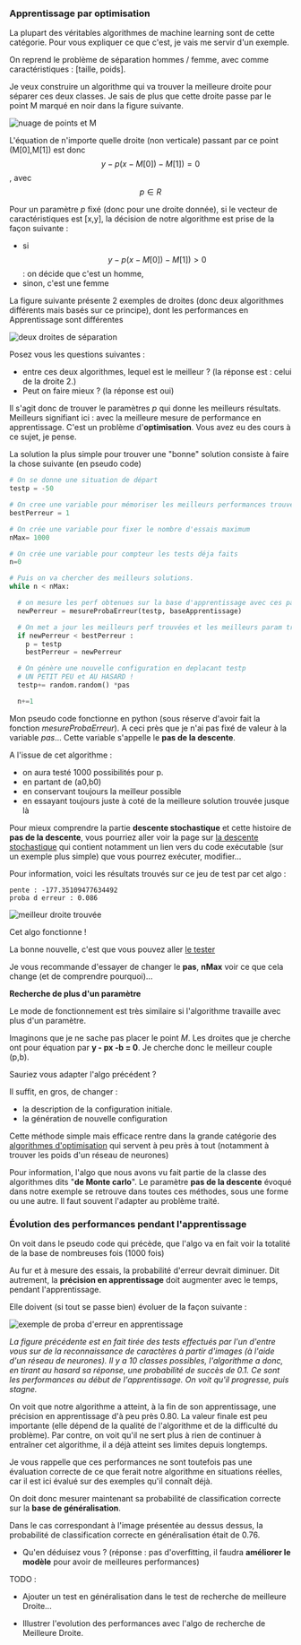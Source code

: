 
<script type="text/javascript" async src="//cdn.bootcss.com/mathjax/2.7.0/MathJax.js?config=TeX-AMS-MML_HTMLorMML"></script>
<script type="text/javascript" async src="https://cdnjs.cloudflare.com/ajax/libs/mathjax/2.7.1/MathJax.js?config=TeX-MML-AM_CHTML"></script>



### Apprentissage par optimisation

La plupart des véritables algorithmes de machine learning sont de cette
catégorie. Pour vous expliquer ce que c'est, je vais me servir d'un exemple.

On reprend le problème de séparation hommes / femme,
avec comme caractéristiques : [taille, poids].

Je veux construire un algorithme qui va trouver la meilleure droite pour séparer
ces deux classes. Je sais de plus que cette droite passe par le point M marqué
en noir dans la figure suivante.

![nuage de points et M](images/hommesFemmesPoint.png)

L'équation de n'importe quelle droite
(non verticale) passant par ce point (M[0],M[1]) est donc
$$y - p(x-M[0]) -M[1]) = 0 $$, avec $$p \in R$$

Pour un paramètre *p* fixé (donc pour une droite donnée), si le
vecteur de caractéristiques est [x,y], la décision de notre algorithme est prise
de la façon suivante :
- si $$ y - p(x-M[0]) -M[1]) > 0 $$ : on décide que c'est un homme,
- sinon, c'est une femme

La figure suivante présente 2 exemples de droites (donc deux algorithmes
  différents mais basés sur ce principe), dont les performances en Apprentissage
  sont différentes

  ![deux droites de séparation](images/hommesFemmesDroites.png)

Posez vous les questions suivantes :
- entre ces deux algorithmes, lequel est le meilleur ? (la réponse est : celui de la droite 2.)
- Peut on faire mieux ? (la réponse est oui)

Il s'agit donc de trouver le paramètres *p* qui donne les meilleurs
résultats. Meilleurs signifiant ici : avec la meilleure mesure de performance
en apprentissage. C'est un problème d'**optimisation**. Vous avez eu des cours
à ce sujet, je pense.

La solution la plus simple pour trouver une "bonne" solution
consiste à faire la chose suivante (en pseudo code)

```python
# On se donne une situation de départ
testp = -50

# On cree une variable pour mémoriser les meilleurs performances trouvées
bestPerreur = 1

# On crée une variable pour fixer le nombre d'essais maximum
nMax= 1000

# On crée une variable pour compteur les tests déja faits
n=0

# Puis on va chercher des meilleurs solutions.
while n < nMax:

  # on mesure les perf obtenues sur la base d'apprentissage avec ces paramètres.
  newPerreur = mesureProbaErreur(testp, baseApprentissage)

  # On met a jour les meilleurs perf trouvées et les meilleurs param trouvés
  if newPerreur < bestPerreur :
    p = testp
    bestPerreur = newPerreur

  # On génère une nouvelle configuration en deplacant testp
  # UN PETIT PEU et AU HASARD !
  testp+= random.random() *pas

  n+=1
```

Mon pseudo code fonctionne en python (sous réserve d'avoir fait la
fonction *mesureProbaErreur*). A ceci près que je n'ai pas fixé de valeur
à la variable *pas*... Cette variable s'appelle le **pas de la descente**.

A l'issue de cet algorithme :
- on aura testé 1000 possibilités pour p.
- en partant de (a0,b0)
- en conservant toujours la meilleur possible
- en essayant toujours juste à coté de la meilleure solution trouvée jusque là


Pour mieux comprendre la partie **descente stochastique** et cette histoire de **pas de la descente**, vous pourriez aller voir la page sur [la descente stochastique](descenteStochastique) qui contient notamment un lien vers du code exécutable (sur un exemple plus simple) que vous pourrez exécuter, modifier...

Pour information, voici les résultats trouvés sur ce jeu de test par cet algo :
```
pente : -177.35109477634492
proba d erreur : 0.086
```

![meilleur droite trouvée](images/hommesFemmesMeilleurDroite.png)

Cet algo fonctionne !

La bonne nouvelle, c'est que vous
pouvez aller [le tester](https://colab.research.google.com/drive/18lgzZKC7N9-24rP62h3PlDY_ymPu5MsB)

Je vous recommande d'essayer de changer le **pas**, **nMax** voir ce que cela change (et de comprendre pourquoi)...

**Recherche de plus d'un paramètre**

Le mode de fonctionnement est très similaire si l'algorithme travaille
avec plus d'un paramètre.

Imaginons que je ne sache pas placer le point *M*.
Les droites que je cherche ont pour équation par **y - px -b = 0**. Je cherche donc le meilleur couple (p,b).

Sauriez vous adapter l'algo précédent ?

Il suffit, en gros, de changer :
- la description de la configuration initiale.
- la génération de nouvelle configuration

Cette méthode simple mais efficace rentre dans la grande catégorie des
[algorithmes d'optimisation](HyperLinks/algoOptim.md) qui servent à peu près
à tout (notamment à trouver les poids d'un réseau de neurones)


Pour information, l'algo que nous avons vu fait partie de la classe des
algorithmes dits "**de Monte carlo**". Le paramètre **pas de la descente**
évoqué dans notre exemple se retrouve dans toutes ces méthodes,
sous une forme ou une autre. Il faut souvent l'adapter au problème traité.


### Évolution des performances pendant l'apprentissage

On voit dans le pseudo code qui précède, que l'algo va en fait voir
la totalité de la base de nombreuses fois (1000 fois)

Au fur et à mesure des essais, la probabilité d'erreur devrait
diminuer. Dit autrement, la **précision en apprentissage** doit
augmenter avec le temps, pendant l'apprentissage.

Elle doivent (si tout se passe bien) évoluer de la façon suivante :


![exemple de proba d'erreur en apprentissage](scalarFMnistMono.png)

*La figure précédente est en fait tirée des tests effectués par l'un d'entre vous sur de la reconnaissance de caractères à partir d'images (à l'aide d'un réseau de neurones). Il y a 10 classes possibles, l'algorithme a donc, en tirant au hasard sa réponse, une probabilité
de succès de 0.1. Ce sont les performances au début de l'apprentissage.
On voit qu'il progresse, puis stagne.*

On voit que notre algorithme a atteint, à la fin de son apprentissage, une
précision en apprentissage d'à peu près 0.80.
La valeur finale est peu importante (elle dépend de la qualité de l'algorithme
et de la difficulté du problème). Par contre, on voit qu'il ne sert plus à rien
de continuer à entraîner cet algorithme, il a déjà atteint ses limites depuis
longtemps.

Je vous rappelle que ces performances ne sont toutefois pas une évaluation
correcte de ce que ferait notre algorithme en situations réelles, car il est
ici évalué sur des exemples qu'il connaît déjà.

On doit donc mesurer maintenant sa probabilité de classification correcte sur la
**base de généralisation**.

Dans le cas correspondant à l'image présentée au dessus
dessus, la probabilité de classification correcte en généralisation était de
0.76.

- Qu'en déduisez vous ? (réponse : pas d'overfitting, il faudra **améliorer le
modèle** pour avoir de meilleures performances)


TODO :
- Ajouter un test en généralisation dans le test de recherche de meilleure Droite...

- Illustrer l'evolution des performances avec l'algo de recherche de Meilleure Droite.
